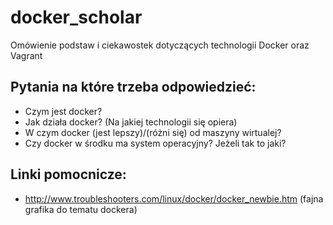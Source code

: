 # docker_scholar
Omówienie podstaw i ciekawostek dotyczących technologii Docker oraz Vagrant

## Pytania na które trzeba odpowiedzieć:
 * Czym jest docker?
 * Jak działa docker? (Na jakiej technologii się opiera)
 * W czym docker (jest lepszy)/(różni się) od maszyny wirtualej?
 * Czy docker w środku ma system operacyjny? Jeżeli tak to jaki?


## Linki pomocnicze:

 * http://www.troubleshooters.com/linux/docker/docker_newbie.htm (fajna grafika do tematu dockera)
